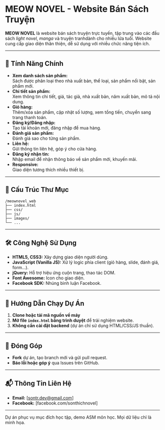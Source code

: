 # MEOW NOVEL - Website Bán Sách Truyện

**MEOW NOVEL** là website bán sách truyện trực tuyến, tập trung vào các đầu sách _light novel_, _manga_ và truyện tranhdành cho nhiều lứa tuổi. Website cung cấp giao diện thân thiện, dễ sử dụng với nhiều chức năng tiện ích.

---

## 🌟 Tính Năng Chính

- **Xem danh sách sản phẩm:**  
   Sách được phân loại theo nhà xuất bản, thể loại, sản phẩm nổi bật, sản phẩm mới.
- **Chi tiết sản phẩm:**  
   Xem thông tin chi tiết, giá, tác giả, nhà xuất bản, năm xuất bản, mô tả nội dung.
- **Giỏ hàng:**  
   Thêm/xóa sản phẩm, cập nhật số lượng, xem tổng tiền, chuyển sang trang thanh toán.
- **Đăng ký/Đăng nhập:**  
   Tạo tài khoản mới, đăng nhập để mua hàng.
- **Đánh giá sản phẩm:**  
   Đánh giá sao cho từng sản phẩm.
- **Liên hệ:**  
   Gửi thông tin liên hệ, góp ý cho cửa hàng.
- **Đăng ký nhận tin:**  
   Nhập email để nhận thông báo về sản phẩm mới, khuyến mãi.
- **Responsive:**  
   Giao diện tương thích nhiều thiết bị.

---

## 📁 Cấu Trúc Thư Mục

```
/meownovel_web
├── index.html
├── css/
├── js/
├── images/
└── ...
```

---

## 🛠️ Công Nghệ Sử Dụng

- **HTML5, CSS3:** Xây dựng giao diện người dùng.
- **JavaScript (Vanilla JS):** Xử lý logic phía client (giỏ hàng, slide, đánh giá, form...).
- **jQuery:** Hỗ trợ hiệu ứng cuộn trang, thao tác DOM.
- **Font Awesome:** Icon cho giao diện.
- **Facebook SDK:** Nhúng bình luận Facebook.

---

## 🚀 Hướng Dẫn Chạy Dự Án

1. **Clone hoặc tải mã nguồn về máy**
2. **Mở file `index.html` bằng trình duyệt** để trải nghiệm website.
3. **Không cần cài đặt backend** (dự án chỉ sử dụng HTML/CSS/JS thuần).

---

## 🤝 Đóng Góp

- **Fork** dự án, tạo branch mới và gửi pull request.
- **Báo lỗi hoặc góp ý** qua Issues trên GitHub.

---

## 📬 Thông Tin Liên Hệ

- **Email:** [sontr.dev@gmail.com]
- **Facebook:** [facebook.com/sonthichnovel]

---

Dự án phục vụ mục đích học tập, demo ASM môn học. Mọi dữ liệu chỉ là minh họa.

